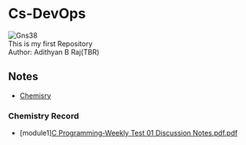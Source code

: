 # Cs-DevOps
![Gns38](https://github.com/CsCep-DevOps/Cs-DevOps/assets/145749590/ffa82529-7ec6-4f1b-9133-47d3d30aeed0)
<br>
This is my first Repository
<br>
Author: Adithyan B Raj(TBR)

## Notes 

- [Chemisry](#chemistry-record)


### Chemistry Record
- [module1][C Programming-Weekly Test 01 Discussion Notes.pdf.pdf](https://github.com/CsCep-DevOps/Cs-DevOps/files/12699930/C.Programming-Weekly.Test.01.Discussion.Notes.pdf.pdf)



